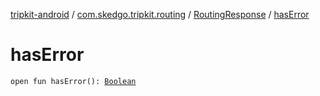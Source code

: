 [tripkit-android](../../index.md) / [com.skedgo.tripkit.routing](../index.md) / [RoutingResponse](index.md) / [hasError](./has-error.md)

# hasError

`open fun hasError(): `[`Boolean`](https://kotlinlang.org/api/latest/jvm/stdlib/kotlin/-boolean/index.html)